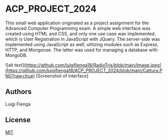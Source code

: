# ACP_PROJECT_2024
This small web application originated as a project assignment for the Advanced Computer Programming exam. A simple web interface was created using HTML and CSS, and only one use case was implemented, which is User Registration in JavaScript with JQuery. The server-side was implemented using JavaScript as well, utilizing modules such as Express, HTTP, and Mongoose. The latter was used for managing a database with MongoDB.

![alt text](https://github.com/luigifienga18/RadioTris/blob/main/Image.jpeg](https://github.com/luigifienga18/ACP_PROJECT_2024/blob/main/Cattura.PNG?raw=true)
[Screenshot of interface]

## Authors

Luigi Fienga

## License

[MIT](https://choosealicense.com/licenses/mit/)
